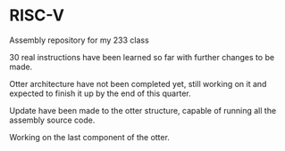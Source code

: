 # RISC-V
Assembly repository for my 233 class

30 real instructions have been learned so far with further changes to be made.

Otter architecture have not been completed yet, still working on it and expected to finish it up by the end of this quarter. 

Update have been made to the otter structure, capable of running all the assembly source code. 

Working on the last component of the otter.
